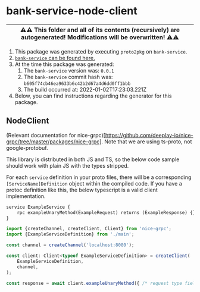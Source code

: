 # bank-service-node-client

| ⚠️⚠️ This folder and all of its contents (recursively) are autogenerated! Modifications will be overwritten! ⚠️⚠️ |
| --- |

1. This package was generated by executing `proto2pkg` on `bank-service`.
1. [`bank-service` can be found here.](https://github.com/liamzdenek/proto2pkg/example/bank-service)
1. At the time this package was generated:
    1. The `bank-service` version was: `0.0.1`
    1. The `bank-service` commit hash was: `b605f74cb46ea9633b6c42b2d67a4d6dd0ff1bbb`
    1. The build occurred at: 2022-01-02T17:23:03.221Z
1. Below, you can find instructions regarding the generator for this package.

## NodeClient


(Relevant documentation for nice-grpc)[https://github.com/deeplay-io/nice-grpc/tree/master/packages/nice-grpc]. Note that
we are using ts-proto, not google-protobuf.

This library is distributed in both JS and TS, so the below code sample should work with plain JS with the types stripped.

For each `service` definition in your proto files, there will be a corresponding `[ServiceName]Definition` object
within the compiled code. If you have a protoc definition like this, the below typescript is a valid client implementation.
```proto
service ExampleService {
    rpc exampleUnaryMethod(ExampleRequest) returns (ExampleResponse) {}
}
```
```ts
import {createChannel, createClient, Client} from 'nice-grpc';
import {ExampleServiceDefinition} from './main';

const channel = createChannel('localhost:8080');

const client: Client<typeof ExampleServiceDefinition> = createClient(
    ExampleServiceDefinition,
    channel,
);

const response = await client.exampleUnaryMethod({ /* request type fields */ })
```


